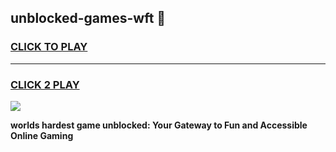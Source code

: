 
## unblocked-games-wft 👋
<h3>
<a href="https://premium.freeplayer.one?title=unblocked-games-wft&ref=14F">CLICK TO PLAY</a></h3>
<hr>

<h3>
<a href="https://premium.freeplayer.one?title=unblocked-games-wft&ref=14F">CLICK 2 PLAY</a>
  
</h3>

<a href="https://premium.freeplayer.one?title=unblocked-games-wft&ref=12F/"><img src="https://clearcache.store/games.png"></a>


**worlds hardest game unblocked: Your Gateway to Fun and Accessible Online Gaming**
